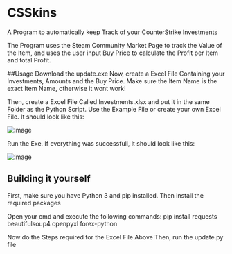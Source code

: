 # CSSkins

A Program to automatically keep Track of your CounterStrike Investments

The Program uses the Steam Community Market Page to track the Value of the Item, and uses the user input Buy Price to calculate the Profit per Item and total Profit.


##Usage
Download the update.exe
Now, create a Excel File Containing your Investments, Amounts and the Buy Price. Make sure the Item Name is the exact Item Name, otherwise it wont work!

Then, create a Excel File Called Investments.xlsx and put it in the same Folder as the Python Script.
Use the Example File or create your own Excel File. It should look like this:

![image](https://user-images.githubusercontent.com/91871891/229320140-3243f65e-8bda-485e-94af-a21a0ee247d3.png)

Run the Exe. If everything was successfull, it should look like this: 

![image](https://user-images.githubusercontent.com/91871891/229320210-ceed2509-c01e-4df2-b6d3-d82cc391f303.png)


## Building it yourself
First, make sure you have Python 3 and pip installed.
Then install the required packages

Open your cmd and execute the following commands:
pip install requests beautifulsoup4 openpyxl forex-python

Now do the Steps required for the Excel File Above
Then, run the update.py file

